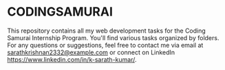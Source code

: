 # CODINGSAMURAI
This repository contains all my web development tasks for the Coding Samurai Internship Program. You'll find various tasks organized by folders.  For any questions or suggestions, feel free to contact me via email at sarathkrishnan2332@example.com or connect on LinkedIn https://www.linkedin.com/in/k-sarath-kumar/.
